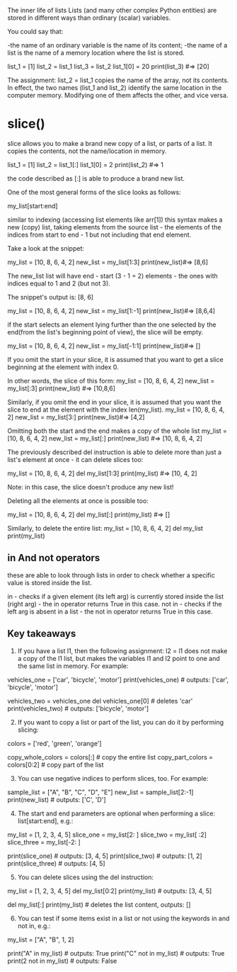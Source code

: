 The inner life of lists
Lists (and many other complex Python entities) are stored in different ways than ordinary (scalar) variables.

You could say that:

-the name of an ordinary variable is the name of its content;
-the name of a list is the name of a memory location where the list is stored.

list_1 = [1]
list_2 = list_1
list_3 = list_2
list_1[0] = 20
print(list_3)
#=> [20]

The assignment: list_2 = list_1 copies the name of the array, not its contents. In effect, the two names (list_1 and list_2) identify the same location in the computer memory. Modifying one of them affects the other, and vice versa.

# slice()
slice allows you to make a brand new copy of a list, or parts of a list. It copies the contents, not the name/location in memory.

list_1 = [1]
list_2 = list_1[:]
list_1[0] = 2
print(list_2) #=> 1

the code described as [:] is able to produce a brand new list.

One of the most general forms of the slice looks as follows:

my_list[start:end]

similar to indexing (accessing list elements like arr[1]) this syntax makes a new (copy) list, taking elements from the source list - the elements of the indices from start to end - 1 but not including that end element.

Take a look at the snippet:

my_list = [10, 8, 6, 4, 2]
new_list = my_list[1:3]
print(new_list)#=> [8,6]


The new_list list will have end - start (3 - 1 = 2) elements - the ones with indices equal to 1 and 2 (but not 3).

The snippet's output is: [8, 6]

my_list = [10, 8, 6, 4, 2]
new_list = my_list[1:-1]
print(new_list)#=> [8,6,4]

if the start selects an element lying further than the one selected by the end(from the list's beginning point of view), the slice will be empty. 

my_list = [10, 8, 6, 4, 2]
new_list = my_list[-1:1]
print(new_list)#=> []

If you omit the start in your slice, it is assumed that you want to get a slice beginning at the element with index 0.

In other words, the slice of this form:
my_list = [10, 8, 6, 4, 2]
new_list = my_list[:3]
print(new_list) #=> [10,8,6]

Similarly, if you omit the end in your slice, it is assumed that you want the slice to end at the element with the index len(my_list).
my_list = [10, 8, 6, 4, 2]
new_list = my_list[3:]
print(new_list)#=> [4,2]

Omitting both the start and the end makes a copy of the whole list
my_list = [10, 8, 6, 4, 2]
new_list = my_list[:]
print(new_list) #=> [10, 8, 6, 4, 2]

The previously described del instruction is able to delete more than just a list's element at once - it can delete slices too:

my_list = [10, 8, 6, 4, 2]
del my_list[1:3]
print(my_list) #=> [10, 4, 2]

Note: in this case, the slice doesn't produce any new list!

Deleting all the elements at once is possible too:

my_list = [10, 8, 6, 4, 2]
del my_list[:]
print(my_list) #=> []

Similarly, to delete the entire list:
my_list = [10, 8, 6, 4, 2]
del my_list
print(my_list)

## in And not operators
these are able to look through lists in order to check whether a specific value is stored inside the list.

in - checks if a given element (its left arg) is currently stored inside the list (right arg) - the in operator returns True in this case.
not in - checks if the left arg is absent in a list - the not in operator returns True in this case.

## Key takeaways

1. If you have a list l1, then the following assignment: l2 = l1 does not make a copy of the l1 list, but makes the variables l1 and l2 point to one and the same list in memory. For example:

vehicles_one = ['car', 'bicycle', 'motor']
print(vehicles_one) # outputs: ['car', 'bicycle', 'motor']

vehicles_two = vehicles_one
del vehicles_one[0] # deletes 'car'
print(vehicles_two) # outputs: ['bicycle', 'motor']


2. If you want to copy a list or part of the list, you can do it by performing slicing:

colors = ['red', 'green', 'orange']

copy_whole_colors = colors[:]  # copy the entire list
copy_part_colors = colors[0:2]  # copy part of the list


3. You can use negative indices to perform slices, too. For example:

sample_list = ["A", "B", "C", "D", "E"]
new_list = sample_list[2:-1]
print(new_list)  # outputs: ['C', 'D']


4. The start and end parameters are optional when performing a slice: list[start:end], e.g.:

my_list = [1, 2, 3, 4, 5]
slice_one = my_list[2: ]
slice_two = my_list[ :2]
slice_three = my_list[-2: ]

print(slice_one)  # outputs: [3, 4, 5]
print(slice_two)  # outputs: [1, 2]
print(slice_three)  # outputs: [4, 5]


5. You can delete slices using the del instruction:

my_list = [1, 2, 3, 4, 5]
del my_list[0:2]
print(my_list)  # outputs: [3, 4, 5]

del my_list[:]
print(my_list)  # deletes the list content, outputs: []


6. You can test if some items exist in a list or not using the keywords in and not in, e.g.:

my_list = ["A", "B", 1, 2]

print("A" in my_list)  # outputs: True
print("C" not in my_list)  # outputs: True
print(2 not in my_list)  # outputs: False
